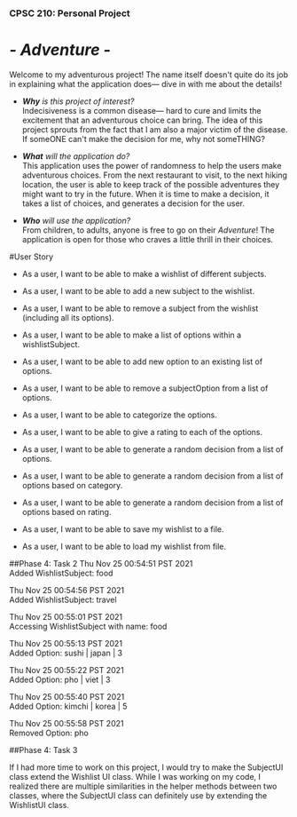 ### CPSC 210: Personal Project

# *- Adventure -*

Welcome to my adventurous project! The name itself doesn't quite do its job in explaining what the application does— 
dive in with me about the details!

+ ***Why** is this project of interest?*  
Indecisiveness is a common disease— hard to cure and limits the excitement that an adventurous choice can bring. The 
idea of this project sprouts from the fact that I am also a major victim of the disease. If someONE can't make the 
decision for me, why not someTHING?


+ ***What** will the application do?*  
This application uses the power of randomness to help the users make adventurous choices. From the next restaurant to 
visit, to the next hiking location, the user is able to keep track of the possible adventures they might want to try 
in the future. When it is time to make a decision, it takes a list of choices, and generates a decision for the user. 


+ ***Who** will use the application?*  
From children, to adults, anyone is free to go on their *Adventure*! The application is open for those who craves 
a little thrill in their choices. 

#User Story
+ As a user, I want to be able to make a wishlist of different subjects.
+ As a user, I want to be able to add a new subject to the wishlist.
+ As a user, I want to be able to remove a subject from the wishlist (including all its options).
+ As a user, I want to be able to make a list of options within a wishlistSubject.
+ As a user, I want to be able to add new option to an existing list of options.
+ As a user, I want to be able to remove a subjectOption from a list of options.
+ As a user, I want to be able to categorize the options.
+ As a user, I want to be able to give a rating to each of the options.
+ As a user, I want to be able to generate a random decision from a list of options.
+ As a user, I want to be able to generate a random decision from a list of options based on category.
+ As a user, I want to be able to generate a random decision from a list of options based on rating.

+ As a user, I want to be able to save my wishlist to a file.
+ As a user, I want to be able to load my wishlist from file.

##Phase 4: Task 2
Thu Nov 25 00:54:51 PST 2021 </br>
Added WishlistSubject: food

Thu Nov 25 00:54:56 PST 2021 </br>
Added WishlistSubject: travel

Thu Nov 25 00:55:01 PST 2021 </br>
Accessing WishlistSubject with name: food

Thu Nov 25 00:55:13 PST 2021 </br>
Added Option: sushi  |  japan  |  3

Thu Nov 25 00:55:22 PST 2021 </br>
Added Option: pho  |  viet  |  3

Thu Nov 25 00:55:40 PST 2021 </br>
Added Option: kimchi  |  korea  |  5

Thu Nov 25 00:55:58 PST 2021 </br>
Removed Option: pho


##Phase 4: Task 3

If I had more time to work on this project, I would try to make the SubjectUI class
extend the Wishlist UI class. While I was working on my code, I realized there are
multiple similarities in the helper methods between two classes, where the SubjectUI 
class can definitely use by extending the WishlistUI class.

